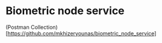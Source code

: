 # Biometric node service

(Postman Collection)[https://github.com/mkhizeryounas/biometric_node_service]
